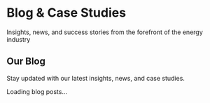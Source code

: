 # Blog & Case Studies

Insights, news, and success stories from the forefront of the energy industry

## Our Blog

Stay updated with our latest insights, news, and case studies.

Loading blog posts...